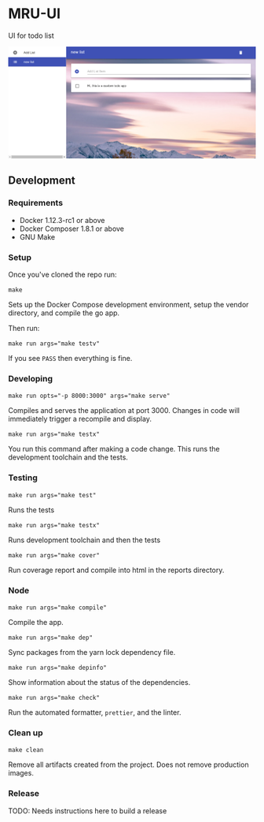 # MRU-UI

UI for todo list

![alt text](https://github.com/bmanth60/MagicalRainbowUnicorn/blob/master/sample/mrui-ui.png?raw=true, "screenshot")

## Development

### Requirements
- Docker 1.12.3-rc1 or above
- Docker Composer 1.8.1 or above
- GNU Make

### Setup
Once you've cloned the repo run:

```
make
```

Sets up the Docker Compose development environment, setup the vendor directory, and compile the go app.

Then run:

```
make run args="make testv"
```

If you see `PASS` then everything is fine.

### Developing

```
make run opts="-p 8000:3000" args="make serve"
```

Compiles and serves the application at port 3000. Changes in code will immediately trigger a recompile and display.

```
make run args="make testx"
```

You run this command after making a code change. This runs the development toolchain and the tests.

### Testing
```
make run args="make test"
```

Runs the tests

```
make run args="make testx"
```

Runs development toolchain and then the tests

```
make run args="make cover"
```

Run coverage report and compile into html in the reports directory.

### Node

```
make run args="make compile"
```

Compile the app.

```
make run args="make dep"
```

Sync packages from the yarn lock dependency file.

```
make run args="make depinfo"
```

Show information about the status of the dependencies.

```
make run args="make check"
```

Run the automated formatter, `prettier`, and the linter.

### Clean up

```
make clean
```

Remove all artifacts created from the project. Does not remove production images.

### Release

TODO: Needs instructions here to build a release
